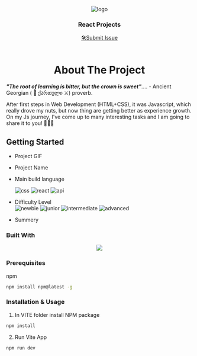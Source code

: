 <a name="readme-top"></a>
<div align="center">
 <img src="https://github.com/tsotneforester/JSReact/assets/79293287/e61c7310-8afa-4e73-9ad7-eeb133583a1b" alt="logo"><br/>
<h3 align="center">React Projects</h3>
  <div align="center">
<a href="https://github.com/tsotneforester/JSVanilla/issues">🛠Submit Issue</a>
  </div>
<br/>

</div>


<h1 align="center"> About The Project </h1> 

_**"The root of learning is bitter, but the crown is sweet"**_.... - Ancient Georgian ( 🏹 ქართული ⚔) proverb.

After first steps in Web Development (HTML+CSS), it was Javascript, which really drove my nuts, but now thing are getting better as experience growth. On my Js journey, I've come up to many interesting tasks and I am going to share it to you! :partying_face::partying_face::partying_face:

## Getting Started

- Project GIF
- Project Name
- Main build language  

  ![css](https://img.shields.io/badge/-SCSS-3e54a3 "image")
  ![react](https://img.shields.io/badge/-React-f4cf0c "image")
  ![api](https://img.shields.io/badge/-API-aad742 "image")
- Difficulty Level  
![newbie](https://img.shields.io/badge/%201%20-newbie-white?labelColor=6abecd "image")
![junior](https://img.shields.io/badge/%202%20-junior-white?labelColor=aad742 "image")
![intermediate](https://img.shields.io/badge/%203%20-intermediate-white?labelColor=f1b604 "image")
![advanced](https://img.shields.io/badge/%204%20-advanced-white?labelColor=bf4605 "image")
<!-- ![guru](https://img.shields.io/badge/%205%20-guru-white?labelColor=ed2c49 "image") -->

- Summery



### Built With

<p align="center">
  <a href="https://skillicons.dev">
    <img src="https://skills.thijs.gg/icons?i=js,html,css,sass,styledcomponents,react,redux,regex,codepen,figma,git,ps,vscode" />
  </a>
</p>

### Prerequisites

npm

```sh
npm install npm@latest -g
```

### Installation & Usage

  1. In VITE folder install NPM package
  ```sh
  npm install
  ```
  2. Run Vite App
  ```sh
  npm run dev
  ```



<!-- ## About Me

[![Top Langs](http://github-profile-summary-cards.vercel.app/api/cards/profile-details?username=tsotneforester&theme=github_dark)](https://github.com/anuraghazra/github-readme-stats) -->
